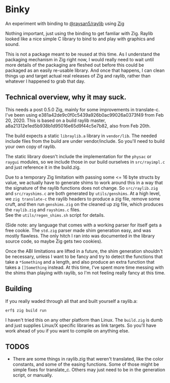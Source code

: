 # Binky
An experiment with binding to [@raysan5/raylib](https://github.com/raysan5/raylib)
using [Zig](https://github.com/ziglang/zig)

Nothing important, just using the binding to get famliar with Zig.
Raylib looked like a nice simple C library to bind to and play with 
graphics and sound. 

This is not a package meant to be reused at this time.  As I 
understand the packaging mechanism in Zig right now, I would really 
need to wait until more details of the packaging are fleshed out before
this could be packaged as an easily re-usable library.  And once that
happens, I can clean things up and target actual real releases of
Zig and raylib, rather than whatever I happened to grab that day.


## Technical overview, why it may suck.

This needs a post 0.5.0 Zig, mainly for some improvements in translate-c.
I've been using e381a42de9c0f0c5439a926b0ac99026a0373f49 from 
Feb 20, 2020.  This is based on a build raylib master, 
a8a21312e1ed5b938b1d95016e65d9f44c5e7b82, also from Feb 20th. 

The build expects a static `libraylib.a` library in `vendor/lib`.  The
needed include files from the build are under vendor/include.  So you'll 
need to build your own copy of raylib.

The static library doesn't include the implementation for the `physac` or
`raygui` modules, so we include those in our build ourselves in `src/rayimpl.c`
and just reference it in the build.zig. 

Due to a temporary Zig limitation with passing some <= 16 byte
structs by value, we actually have to generate shims to work around
this in a way that the signature of the raylib functions does not change.
So `src/raylib.zig` and `src/rayshims.c` are both generated by `utils/genshims`.
At a high level, we `zig translate-c` the raylib headers to produce a
zig file, remove some cruft, and then run `genshims.zig` on the cleaned
up zig file, which produces the `raylib.zig` and `rayshims.c` files.  
See the `utils/regen_shims.sh` script for details.  

(Side note:  any language that comes with a working parser for itself
gets a free cookie. The `std.zig` parser made shim generation easy, 
and was mostly flawless.  The only hitch I ran into was documented
in the library source code, so maybe Zig gets two cookies).

Once the ABI limitations are lifted in a future, the shim generation 
shouldn't be necessary, unless I want to be fancy and try to detect
the functions that take a `*Something` and a length, and also 
produce an extra function that takes a `[]Something` instead. 
At this time, I've spent more time messing with the shims than 
playing with raylib, so I'm not feeling really fancy at this time.

## Building

If you really waded through all that and built yourself a raylib.a:

    erf$ zig build run

I haven't tried this on any other platform than Linux.  The `build.zig`
is dumb and just supplies Linux/X specific libraries as link targets.
So you'll have work ahead of you if you want to compile on anything else.

## TODOS
- There are some things in raylib.zig that weren't translated, like the 
   color constants, and some of the easing functions.  Some of those
   might be simple fixes for translate\_c. Others may just need to be 
   in the generation script, or manually.
